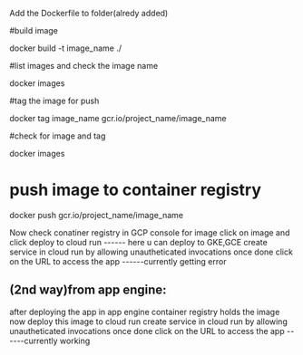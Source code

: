 Add the Dockerfile to folder(alredy added)

#build image

docker build -t image_name ./

#list images and check the image name

docker images

#tag the image for push

docker tag image_name gcr.io/project_name/image_name

#check for image and tag

docker images

# push image to container registry
docker push gcr.io/project_name/image_name

Now check  conatiner registry in GCP console for image
click on image and click deploy to cloud  run    ------ here u can deploy to GKE,GCE
create service in cloud run by allowing unautheticated invocations
once done click on the URL to access the app     ------currently getting error


(2nd way)from app engine:
-----------------
after deploying the app in app engine
container registry holds the image
now deploy this image to cloud run
create service in cloud run by allowing unautheticated invocations
once done click on the URL to access the app     ------currently working


